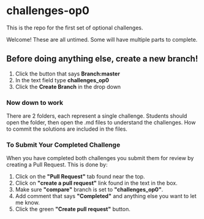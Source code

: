 # challenges-op0
This is the repo for the first set of optional challenges.

Welcome! These are all untimed. Some will have multiple parts to complete.

## Before doing anything else, **create a new branch!**
1. Click the button that says **Branch:master**
2. In the text field type **challenges_op0**
3. Click the **Create Branch** in the drop down


### Now down to work
There are 2 folders, each represent a single challenge.
Students should open the folder, then open the .md files to understand the challenges.
How to commit the solutions are included in the files.

### To Submit Your Completed Challenge
When you have completed both challenges you submit them for review by creating a Pull Request. This is done by:
1. Click on the **"Pull Request"** tab found near the top.
2. Click on **"create a pull request"** link found in the text in the box.
3. Make sure **"compare"** branch is set to **"challenges_op0"**.
4. Add comment that says **"Completed"** and anything else you want to let me know.
4. Click the green **"Create pull request"** button.
